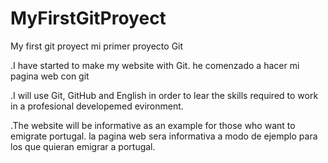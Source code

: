 # MyFirstGitProyect
My first git proyect
mi primer proyecto Git

.I have started to make my website with Git.
he comenzado a hacer mi pagina web con git

.I will use Git, GitHub and English in order to lear the skills required to work in  a profesional developemed evironment.

.The website will be informative as an example for those who want to emigrate portugal.
la pagina web sera informativa a modo de ejemplo para los que quieran emigrar a portugal.
